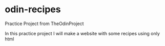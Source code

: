 # odin-recipes
Practice Project from TheOdinProject

In this practice project I will make a website with some recipes using only html
